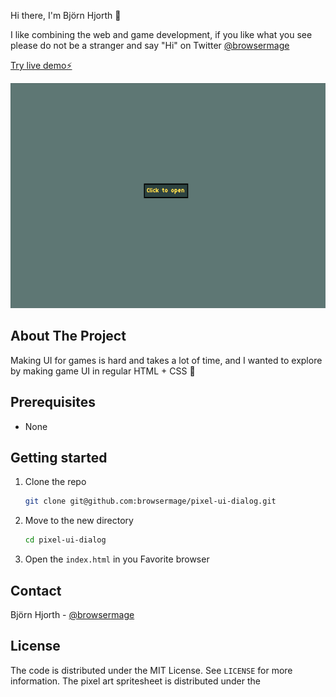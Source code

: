 Hi there, I'm Björn Hjorth 👋

I like combining the web and game development, if you like what you see please do not be a stranger and say "Hi" on Twitter [@browsermage](https://bsky.app/profile/browsermage.com)


<a href="https://pixel-ui-dialog.vercel.app/">Try live demo⚡️</a>

<div align="center">
   <img src="./art/pixel-ui-dialog.gif" width="640" height="360">
</div>

<!-- ABOUT -->
## About The Project

Making UI for games is hard and takes a lot of time, and I wanted to explore by making game UI in regular HTML + CSS 💝

<!-- PREREQUISITES -->
## Prerequisites

* None

<!-- STARTING -->
## Getting started 

1. Clone the repo
   ```sh
   git clone git@github.com:browsermage/pixel-ui-dialog.git
   ```
2. Move to the new directory
    ```sh
    cd pixel-ui-dialog
    ```
3. Open the `index.html` in you Favorite browser
   
<!-- CONTACT -->
## Contact

Björn Hjorth - [@browsermage](https://bsky.app/profile/browsermage.com)

<!-- LICENSE -->
## License

The code is distributed under the MIT License. See `LICENSE` for more information.
The pixel art spritesheet is distributed under the 
